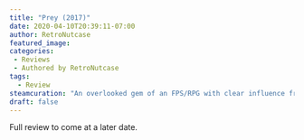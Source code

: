 ```yaml
---
title: "Prey (2017)"
date: 2020-04-10T20:39:11-07:00
author: RetroNutcase
featured_image: 
categories:
 - Reviews
 - Authored by RetroNutcase
tags:
  - Review
steamcuration: "An overlooked gem of an FPS/RPG with clear influence from System Shock. May result in crippling fear of common objects like coffee mugs. Still worth it despite said crippling fear."
draft: false
---
```


Full review to come at a later date.